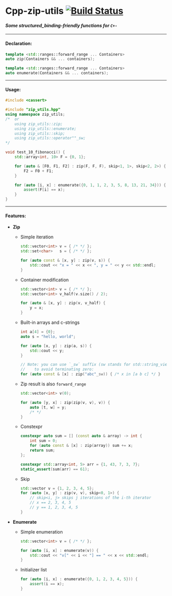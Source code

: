 # Cpp-zip-utils [![Build Status](https://travis-ci.com/ZhekehZ/Cpp-zip-utils.svg?branch=master)](https://travis-ci.com/ZhekehZ/Cpp-zip-utils)
#### _Some structured_binding-friendly functions for `C+-`_

---

#### Declaration:
```c++
template <std::ranges::forward_range ... Containers>
auto zip(Containers && ... containers);
```

```c++
template <std::ranges::forward_range ... Containers>
auto enumerate(Containers && ... containers);
```
---
#### Usage:
```c++
#include <cassert>

#include "zip_utils.hpp"
using namespace zip_utils;
/*  or
    using zip_utils::zip;
    using zip_utils::enumerate;
    using zip_utils::skip;
    using zip_utils::operator""_sw;
*/

void test_10_fibonacci() {    
    std::array<int, 10> F = {0, 1};

    for (auto & [F0, F1, F2] : zip(F, F, F), skip<1, 1>, skip<2, 2>) {
        F2 = F0 + F1;
    }

    for (auto [i, x] : enumerate({0, 1, 1, 2, 3, 5, 8, 13, 21, 34})) {
        assert(F[i] == x);
    }
}
```
---
#### Features:
*  **Zip**
    - Simple iteration
        ```c++
        std::vector<int> v = { /* */ };
        std::set<char>   s = { /* */ };
        
        for (auto const & [x, y] : zip(v, s)) { 
            std::cout << "x = " << x << ", y = " << y << std::endl; 
        }
        ```
    - Container modification
        ```c++
        std::vector<int> v = { /* */ };
        std::vector<int> v_half(v.size() / 2); 
      
        for (auto & [x, y] : zip(v, v_half) {
            y = x;
        }
        ```
    - Built-in arrays and c-strings
        ```c++
        int a[4] = {0};
        auto s = "hello, world";
      
        for (auto [x, y] : zip(a, s)) {
            std::cout << y;  
        }
      
        // Note: you can use `_sw` suffix (sw stands for std::string_view) for c-strings 
        //    to avoid terminating zero: 
        for (auto const & [x] : zip("abc"_sw)) { /* x in [a b c] */ }
        ```
    - Zip result is also `forward_range`
        ```c++
        std::vector<int> v(0);
      
        for (auto [y, x] : zip(zip(v, v), v)) {
            auto [t, w] = y;     
            /* */
        }
        ```
    - Constexpr
        ```c++
        constexpr auto sum = [] (const auto & array) -> int {
            int sum = 0;
            for (auto const & [x] : zip(array)) sum += x;  
            return sum;
        };
      
        constexpr std::array<int, 5> arr = {1, 43, 7, 3, 7};
        static_assert(sum(arr) == 61);
        ```
    - Skip
        ```c++
        std::vector v = {1, 2, 3, 4, 5};
        for (auto [x, y] : zip(v, v), skip<0, 1>) {
            // skip<i, j> skips j iterations of the i-th iterator
            // x == 2, 3, 4, 5
            // y == 1, 2, 3, 4, 5
        }
        ```
      
*   **Enumerate**
    - Simple enumeration
        ```c++
        std::vector<int> v = { /* */ };
      
        for (auto [i, x] : enumerate(v)) {
            std::cout << "v[" << i << "] == " << x << std::endl;
        }
        ```
    - Initializer list
        ```c++
        for (auto [i, x] : enumerate({0, 1, 2, 3, 4, 5})) {
            assert(i == x);
        }
        ```
